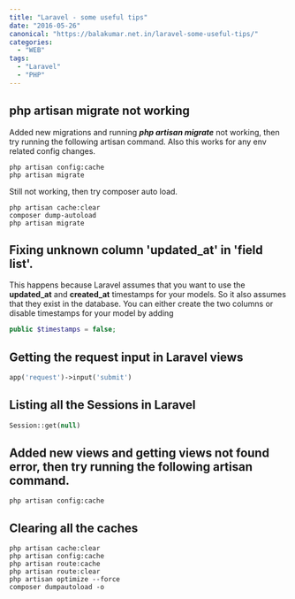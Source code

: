 ```yaml
---
title: "Laravel - some useful tips"
date: "2016-05-26"
canonical: "https://balakumar.net.in/laravel-some-useful-tips/"
categories: 
  - "WEB"
tags: 
  - "Laravel"
  - "PHP"
---
```


## php artisan migrate not working

Added new migrations and running _**php artisan migrate**_ not working, then try running the following artisan command. Also this works for any env related config changes.

```shell
php artisan config:cache
php artisan migrate
```

Still not working, then try composer auto load.

```shell
php artisan cache:clear
composer dump-autoload
php artisan migrate
```

## Fixing unknown column 'updated_at' in 'field list'.

This happens because Laravel assumes that you want to use the **updated_at** and **created_at** timestamps for your models. So it also assumes that they exist in the database. You can either create the two columns or disable timestamps for your model by adding

```php
public $timestamps = false;
```

## Getting the request input in Laravel views

```php
app('request')->input('submit')
```

## Listing all the Sessions in Laravel

```php
Session::get(null)
```

## Added new views and getting views not found error, then try running the following artisan command.

```shell
php artisan config:cache
```

## Clearing all the caches

```shell
php artisan cache:clear
php artisan config:cache
php artisan route:cache
php artisan route:clear
php artisan optimize --force
composer dumpautoload -o
```
